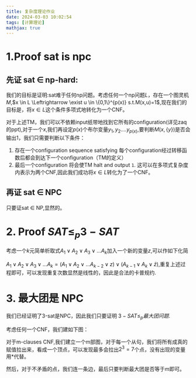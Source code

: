 ```yaml
---
title: 复杂度理论作业
date: 2024-03-03 10:02:54
tags: [计算理论]
mathjax: true
---
```

# 1.Proof sat is npc
## 先证 sat $\in$ np-hard:

我们的目标是证明:sat难于任何np问题。考虑任何一个np问题$L$，存在一个图灵机$M$,$x \in L \Leftrightarrow \exist u \in \{0,1\}^{p(x)} s.t.M(x,u)=1$,现在我们的目标是，将$x\in L$这个条件多项式地转化为一个CNF。

对于上述TM，我们可以不依赖input纸带地找到它所有的configuration(详见zaq的ppt),对于一个$x$,我们再设定$p(x)$个布尔变量$y_1,y_2....y_{p(x)}$,要判断$M(x,\{y\})$是否会输出1，我们只需要判断以下条件：
1. 存在一个configuration sequence satisfying 每个configuration经过转移函数后都会到达下一个configuration（TM的定义）
2. 最后一个configuration 将会使TM halt and output ```1```.
这可以在多项式复杂度内表示为两个CNF,因此我们成功将$x\in L$转化为了一个CNF。

## 再证 sat $\in$ NPC
只要证sat $\in$ NP,显然的。

# 2. Proof $SAT \leq_{p} 3-SAT$
考虑一个$k$元简单析取式$A_1 \vee A_2 \vee A_3\vee... A_k$加入一个新的变量$z$,可以作如下化简

$A_1 \vee A_2 \vee A_3\vee... A_k = (A_1 \vee A_2 \vee...A_{k-2} \vee z)\vee (A_{k-1} \vee A_k \vee \bar{z})$,重复上述过程即可，可以发现重复次数显然是线性的，因此是合法的卡普规约.

# 3. 最大团是 NPC
我们已经证明了3-sat是NPC，因此我们只要证明 $3-SAT \leq_{p}最大团问题$.

考虑任何一个CNF，我们建如下图：

对于m-clauses CNF,我们建立一个m部图，对于每一个从句，我们将所有成真的赋值拉出来，看成一个顶点，可以发现最多会拉出$2^3=7$个点，没有出现的变量用*代替。

然后，对于不矛盾的点，我们连一条边，最后只要判断最大团是否等于$m$即可。